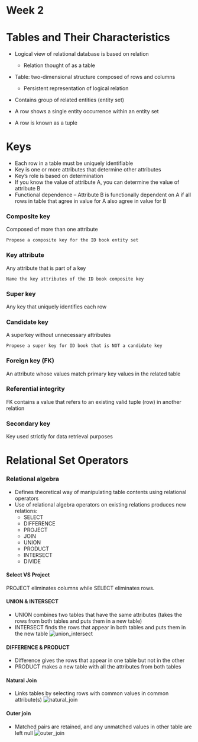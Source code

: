 # Week 2

# Tables and Their Characteristics
- Logical view of relational database is based on relation
    - Relation thought of as a table
- Table: two-dimensional structure composed of rows and columns
    - Persistent representation of logical relation
- Contains group of related entities (entity set)

- A row shows a single entity occurrence within an entity set
- A row is known as a tuple

# Keys
- Each row in a table must be uniquely identifiable
- Key is one or more attributes that determine other attributes
- Key’s role is based on determination
- If you know the value of attribute A, you can determine the value of attribute B
- Functional dependence
– Attribute B is functionally dependent on A if all rows in table that agree in value for A also agree in value for B

### Composite key
 Composed of more than one attribute
 ```
 Propose a composite key for the ID book entity set
 ```
### Key attribute
Any attribute that is part of a key
```    
Name the key attributes of the ID book composite key
```
### Super key
Any key that uniquely identifies each row
### Candidate key
A superkey without unnecessary attributes
```
Propose a super key for ID book that is NOT a candidate key
```
### Foreign key (FK)
An attribute whose values match primary key values in the related table

### Referential integrity
FK contains a value that refers to an existing valid tuple (row) in another relation

### Secondary key
Key used strictly for data retrieval purposes

# Relational Set Operators
### Relational algebra
- Defines theoretical way of manipulating table contents using relational operators
- Use of relational algebra operators on existing relations produces new relations:
    - SELECT 
    - DIFFERENCE
    - PROJECT 
    - JOIN
    - UNION 
    - PRODUCT
    - INTERSECT 
    - DIVIDE
    
#### Select VS Project
PROJECT eliminates columns while SELECT eliminates rows.

#### UNION & INTERSECT
- UNION combines two tables that have the same attributes (takes the rows from both tables and puts them in a new table)
- INTERSECT finds the rows that appear in both tables and puts them
  in the new table
![union_intersect](http://imgur.com/iRmvH1h.jpg)

#### DIFFERENCE & PRODUCT
- Difference gives the rows that appear in one table
  but not in the other
- PRODUCT makes a new table with all
  the attributes from both tables
  
#### Natural Join
- Links tables by selecting rows with common values in common attribute(s)
![natural_join](http://imgur.com/bMnefZF.jpg)

#### Outer join
- Matched pairs are retained, and any unmatched values in other table are left null
![outer_join](http://imgur.com/6LyIr1A.jpg)